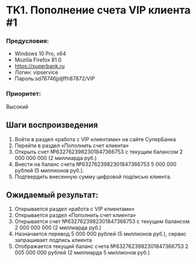 # TK1. Пополнение счета VIP клиента #1
### Предусловия: 
* Windows 10 Pro, x64
* Mozilla Firefox 81.0
* https://superbank.ru
* Логин: vipservice
* Пароль:sd76746jjdjffh87872/VIP
### Приоритет: 
Высокий 
## Шаги воспроизведения
1. Войти в раздел «работа с VIP клиентами» на сайте СуперБанка
2. Перейти в раздел «Пополнить счет клиента» 
3. Открыть счет №6327623982301847366753 с текущим балансом 2 000 000 000 (2 миллиарда руб.)
4. Внести на баланс счета №6327623982301847366753 5 000 000 рублей (5 миллионов руб.).
5. Подтвердить внесенную сумму цифровой подписью клиента.
## Ожидаемый результат:
1. Открывается раздел «работа с VIP клиентами»
2. Открывается раздел «Пополнить счет клиента»
3.  Открывается счет №6327623982301847366753 с текущим балансом 2 000 000 000 (2 миллиарда руб.)
4.  Назначается перевод 5 000 000 рублей (5 миллионов руб.), сервис запрашивает подпись клиента
5. Отображается текущий баланс счета №6327623982301847366753 2 005 000 000 рублей (2 миллиарда 5 миллионов руб.)
